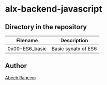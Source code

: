 # alx-backend-javascript

## Directory in the repository

| Filename       | Description         |
| -------------- | ------------------- |
| 0x00-ES6_basic | Basic synatx of ES6 |

## Author

[Abeeb Raheem](https://github.com/belovetech/alx-backend-javascript)
